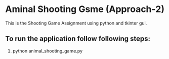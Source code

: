 # Aminal Shooting Gsme (Approach-2)
This is the Shooting Game Assignment using python and tkinter gui.

## To run the application follow following steps:

1. python animal_shooting_game.py
